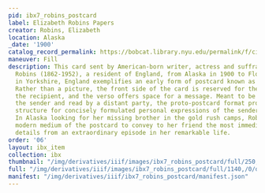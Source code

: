 ```yaml
---
pid: ibx7_robins_postcard
label: Elizabeth Robins Papers
creator: Robins, Elizabeth
location: Alaska
_date: '1900'
catalog_record_permalink: https://bobcat.library.nyu.edu/permalink/f/ci13eu/nyu_aleph006049994
maneuver: Fill
description: This card sent by American-born writer, actress and suffragist Elizabeth
  Robins (1862-1952), a resident of England, from Alaska in 1900 to Florence Bell
  in Yorkshire, England exemplifies an early form of postcard known as a notecard.
  Rather than a picture, the front side of the card is reserved for the address of
  the recipient, and the verso offers space for a message. Meant to be filled in by
  the sender and read by a distant party, the proto-postcard format provides a fixed
  structure for concisely formulated personal expressions of the sender’s own choosing.
  In Alaska looking for her missing brother in the gold rush camps, Robins used the
  modern medium of the postcard to convey to her friend the most immediate and everyday
  details from an extraordinary episode in her remarkable life.
order: '06'
layout: ibx_item
collection: ibx
thumbnail: "/img/derivatives/iiif/images/ibx7_robins_postcard/full/250,/0/default.jpg"
full: "/img/derivatives/iiif/images/ibx7_robins_postcard/full/1140,/0/default.jpg"
manifest: "/img/derivatives/iiif/ibx7_robins_postcard/manifest.json"
---
```

